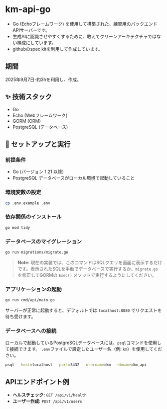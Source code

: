 # km-api-go
- Go (Echoフレームワーク) を使用して構築された、練習用のバックエンドAPIサーバーです。
- 生成AIに認識させやすくするために、敢えてクリーンアーキテクチャではない構成にしています。
- githubのspec kitを利用して作成しています。

## 期間
2025年9月7日-約3hを利用し、作成。

## ✨ 技術スタック
- Go
- Echo (Webフレームワーク)
- GORM (ORM)
- PostgreSQL (データベース)

## 🚀 セットアップと実行
### 前提条件
- Go (バージョン 1.21 以降)
- PostgreSQL データベースがローカル環境で起動していること

### 環境変数の設定
```bash
cp .env.example .env
```

### 依存関係のインストール
```bash
go mod tidy
```

### データベースのマイグレーション
```bash
go run migrations/migrate.go
```

> **Note:** 現在の実装では、このコマンドはSQLクエリを画面に表示するだけです。表示されたSQLを手動でデータベースで実行するか、`migrate.go` を修正してGORMの `Exec()` メソッドで実行するようにしてください。

### アプリケーションの起動
```bash
go run cmd/api/main.go
```
サーバーが正常に起動すると、デフォルトでは `localhost:8080` でリクエストを待ち受けます。

### データベースへの接続
ローカルで起動しているPostgreSQLデータベースには、`psql`コマンドを使用して接続できます。
`.env`ファイルで設定したユーザー名（例: `km`）を使用してください。

```bash
psql --host=localhost --port=5432 --username=km --dbname=km_api
```

##  APIエンドポイント例
- **ヘルスチェック:** `GET /api/v1/health`
- **ユーザー作成:** `POST /api/v1/users`
